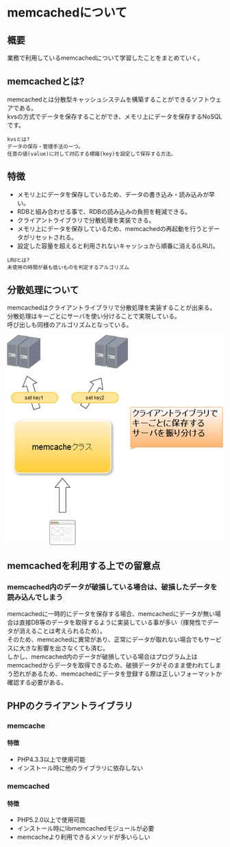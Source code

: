 # memcachedについて
## 概要
業務で利用しているmemcachedについて学習したことをまとめていく。

## memcachedとは?
memcachedとは分散型キャッシュシステムを構築することができるソフトウェアである。  
kvsの方式でデータを保存することができ、メモリ上にデータを保存するNoSQLです。

```
kvsとは?
データの保存・管理手法の一つ。
任意の値(value)に対して対応する標識(key)を設定して保存する方法。
```

## 特徴
* メモリ上にデータを保存しているため、データの書き込み・読み込みが早い。
* RDBと組み合わせる事で、RDBの読み込みの負担を軽減できる。
* クライアントライブラリで分散処理を実装できる。
* メモリ上にデータを保存しているため、memcachedの再起動を行うとデータがリセットされる。
* 設定した容量を超えると利用されないキャッシュから順番に消える(LRU)。

```
LRUとは?
未使用の時間が最も低いものを判定するアルゴリズム
```

## 分散処理について
memcachedはクライアントライブラリで分散処理を実装することが出来る。  
分散処理はキーごとにサーバを使い分けることで実現している。  
呼び出しも同様のアルゴリズムとなっている。

![分散処理の例](img/cluster.png)

## memcachedを利用する上での留意点
### memcached内のデータが破損している場合は、破損したデータを読み込んでしまう
memcachedに一時的にデータを保存する場合、memcachedにデータが無い場合は直接DB等のデータを取得するように実装している事が多い（揮発性でデータが消えることは考えられるため）。  
そのため、memcachedに異常があり、正常にデータが取れない場合でもサービスに大きな影響を出さなくても済む。  
しかし、memcached内のデータが破損している場合はプログラム上はmemcachedからデータを取得できるため、破損データがそのまま使われてしまう恐れがあるため、memcachedにデータを登録する際は正しいフォーマットか確認する必要がある。

## PHPのクライアントライブラリ
### memcache
#### 特徴
* PHP4.3.3以上で使用可能
* インストール時に他のライブラリに依存しない

### memcached
#### 特徴
* PHP5.2.0以上で使用可能
* インストール時にlibmemcachedモジュールが必要
* memcacheより利用できるメソッドが多いらしい
